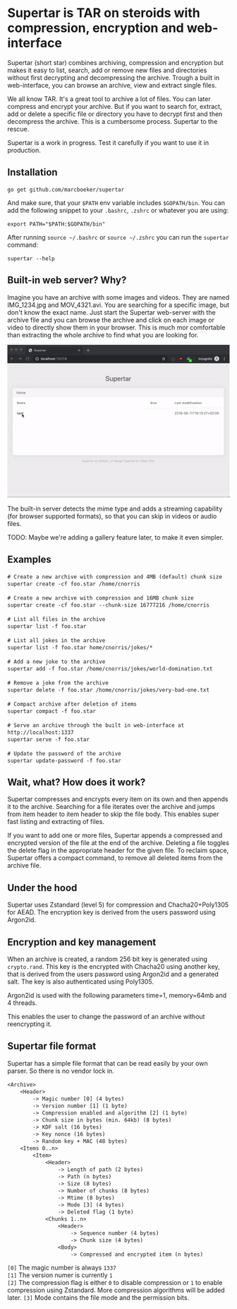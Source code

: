 # Supertar is TAR on steroids with compression, encryption and web-interface

Supertar (short star) combines archiving, compression and encryption but makes it easy to list, search, add or remove new files and directories without first decrypting and decompressing the archive. Trough a built in web-interface, you can browse an archive, view and extract single files.

We all know TAR. It's a great tool to archive a lot of files. You can later compress and encrypt your archive. But if you want to search for, extract, add or delete a specific file or directory you have to decrypt first and then decompress the archive. This is a cumbersome process. Supertar to the rescue.

Supertar is a work in progress. Test it carefully if you want to use it in production.

## Installation

```
go get github.com/marcboeker/supertar
```

And make sure, that your `$PATH` env variable includes `$GOPATH/bin`. You can add the following snippet to your `.bashrc`, `.zshrc` or whatever you are using:

```
export PATH="$PATH:$GOPATH/bin"
```

After running `source ~/.bashrc` or `source ~/.zshrc` you can run the `supertar` command:

```
supertar --help
```

## Built-in web server? Why?

Imagine you have an archive with some images and videos. They are named IMG_1234.jpg and MOV_4321.avi. You are searching for a specific image, but don't know the exact name. Just start the Supertar web-server with the archive file and you can browse the archive and click on each image or video to directly show them in your browser. This is much mor comfortable than extracting the whole archive to find what you are looking for.

![Supertar demo](images/demo.gif)

The built-in server detects the mime type and adds a streaming capability (for browser supported formats), so that you can skip in videos or audio files.

TODO: Maybe we're adding a gallery feature later, to make it even simpler.

## Examples

```
# Create a new archive with compression and 4MB (default) chunk size
supertar create -cf foo.star /home/cnorris

# Create a new archive with compression and 16MB chunk size
supertar create -cf foo.star --chunk-size 16777216 /home/cnorris

# List all files in the archive
supertar list -f foo.star

# List all jokes in the archive
supertar list -f foo.star home/cnorris/jokes/*

# Add a new joke to the archive
supertar add -f foo.star /home/cnorris/jokes/world-domination.txt

# Remove a joke from the archive
supertar delete -f foo.star /home/cnorris/jokes/very-bad-one.txt

# Compact archive after deletion of items
supertar compact -f foo.star

# Serve an archive through the built in web-interface at http://localhost:1337
supertar serve -f foo.star

# Update the password of the archive
supertar update-password -f foo.star
```

## Wait, what? How does it work?

Supertar compresses and encrypts every item on its own and then appends it to the archive. Searching for a file iterates over the archive and jumps from item header to item header to skip the file body. This enables super fast listing and extracting of files. 

If you want to add one or more files, Supertar appends a compressed and encrypted version of the file at the end of the archive.
Deleting a file toggles the delete flag in the appropriate header for the given file. To reclaim space, Supertar offers a compact command, to remove all deleted items from the archive file.

## Under the hood

Supertar uses Zstandard (level 5) for compression and Chacha20+Poly1305 for AEAD. The encryption key is derived from the users password using Argon2id.

## Encryption and key management

When an archive is created, a random 256 bit key is generated using `crypto.rand`. This key is the encrypted with Chacha20 using another key, that is derived from the users password using Argon2id and a generated salt. The key is also authenticated using Poly1305.

Argon2id is used with the following parameters time=1, memory=64mb and 4 threads. 

This enables the user to change the password of an archive without reencrypting it.

## Supertar file format

Supertar has a simple file format that can be read easily by your own parser. So there is no vendor lock in.

```
<Archive>
    <Header>
        -> Magic number [0] (4 bytes)
        -> Version number [1] (1 byte)
        -> Compression enabled and algorithm [2] (1 byte)
        -> Chunk size in bytes (min. 64kb) (8 bytes)
        -> KDF salt (16 bytes)
        -> Key nonce (16 bytes)
        -> Random key + MAC (48 bytes)
    <Items 0..n>
        <Item>
            <Header>
                -> Length of path (2 bytes)
                -> Path (n bytes)
                -> Size (8 bytes)
                -> Number of chunks (8 bytes)
                -> Mtime (8 bytes)
                -> Mode [3] (4 bytes)
                -> Deleted flag (1 byte)
            <Chunks 1..n>
                <Header>
                    -> Sequence number (4 bytes)
                    -> Chunk size (4 bytes)
                <Body>
                    -> Compressed and encrypted item (n bytes)
```

`[0]` The magic number is always `1337`  
`[1]` The version numer is currently `1`  
`[2]` The compression flag is either `0` to disable compression or `1` to enable compression using Zstandard. More compression algorithms will be added later.
`[3]` Mode contains the file mode and the permission bits.